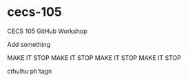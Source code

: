 # cecs-105
CECS 105 GitHub Workshop

Add something

MAKE IT STOP MAKE IT STOP MAKE IT STOP MAKE IT STOP

cthulhu ph'tagn
